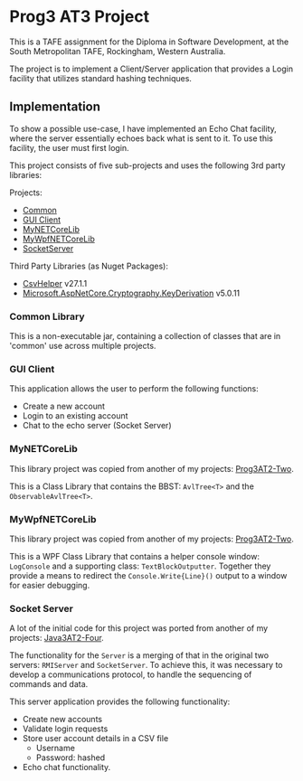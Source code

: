 
# Prog3 AT3 Project
This is a TAFE assignment for the Diploma in Software Development, at the South Metropolitan TAFE,
Rockingham, Western Australia.

The project is to implement a Client/Server application that provides a Login facility that
utilizes standard hashing techniques.

## Implementation

To show a possible use-case, I have implemented an Echo Chat facility, where the server
essentially echoes back what is sent to it.  To use this facility, the user must first login.

This project consists of five sub-projects and uses the following 3rd party libraries:

Projects:
- [Common][c]
- [GUI Client][g]
- [MyNETCoreLib][n]
- [MyWpfNETCoreLib][w]
- [SocketServer][s]

Third Party Libraries (as Nuget Packages):
- [CsvHelper][ch] v27.1.1
- [Microsoft.AspNetCore.Cryptography.KeyDerivation][kd] v5.0.11


### Common Library

This is a non-executable jar, containing a collection of classes that are in 
'common' use across multiple projects.

### GUI Client

This application allows the user to perform the following functions:

- Create a new account
- Login to an existing account
- Chat to the echo server (Socket Server)

### MyNETCoreLib

This library project was copied from another of my projects: [Prog3AT2-Two][p2].

This is a Class Library that contains the BBST: `AvlTree<T>` and the
`ObservableAvlTree<T>`.

### MyWpfNETCoreLib
This library project was copied from another of my projects: [Prog3AT2-Two][p2].

This is a WPF Class Library that contains a helper console window:
`LogConsole` and a supporting class: `TextBlockOutputter`.
Together they provide a means to redirect the `Console.Write{Line}()`
output to a window for easier debugging.

### Socket Server

A lot of the initial code for this project was ported from another of my projects:
[Java3AT2-Four][j4].

The functionality for the `Server` is a merging of that in the original two servers: 
`RMIServer` and `SocketServer`.  To achieve this, it was necessary to develop a
communications protocol, to handle the sequencing of commands and data.

This server application provides the following functionality:

- Create new accounts
- Validate login requests
- Store user account details in a CSV file
    - Username
    - Password: hashed
- Echo chat functionality.





[c]:https://github.com/bewillcott/Prog3AT3-Project/tree/master/Common
[g]:https://github.com/bewillcott/Prog3AT3-Project/tree/master/GUI_Client
[n]:https://github.com/bewillcott/Prog3AT3-Project/tree/master/MyNETCoreLib
[w]:https://github.com/bewillcott/Prog3AT3-Project/tree/master/MyWpfNETCoreLib
[s]:https://github.com/bewillcott/Prog3AT3-Project/tree/master/SocketServer

[ch]:https://joshclose.github.io/CsvHelper/
[kd]:https://www.nuget.org/packages/Microsoft.AspNetCore.Cryptography.KeyDerivation/

[p2]:https://github.com/bewillcott/Prog3AT2-Two
[j4]:https://github.com/bewillcott/Java3AT2-Four

